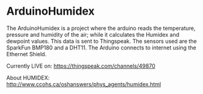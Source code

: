 # ArduinoHumidex
The ArduinoHumidex is a project where the arduino reads the temperature, pressure and humidity of the air; while it calculates the Humidex and dewpoint values. This data is sent to Thingspeak.
The sensors used are the SparkFun BMP180 and a DHT11. The Arduino connects to internet using the Ethernet Shield.

Currently LIVE on: https://thingspeak.com/channels/49870

About HUMIDEX: http://www.ccohs.ca/oshanswers/phys_agents/humidex.html
